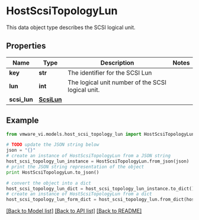 # HostScsiTopologyLun

This data object type describes the SCSI logical unit. 

## Properties
Name | Type | Description | Notes
------------ | ------------- | ------------- | -------------
**key** | **str** | The identifier for the SCSI Lun  | 
**lun** | **int** | The logical unit number of the SCSI logical unit.  | 
**scsi_lun** | [**ScsiLun**](ScsiLun.md) |  | 

## Example

```python
from vmware_vi.models.host_scsi_topology_lun import HostScsiTopologyLun

# TODO update the JSON string below
json = "{}"
# create an instance of HostScsiTopologyLun from a JSON string
host_scsi_topology_lun_instance = HostScsiTopologyLun.from_json(json)
# print the JSON string representation of the object
print HostScsiTopologyLun.to_json()

# convert the object into a dict
host_scsi_topology_lun_dict = host_scsi_topology_lun_instance.to_dict()
# create an instance of HostScsiTopologyLun from a dict
host_scsi_topology_lun_form_dict = host_scsi_topology_lun.from_dict(host_scsi_topology_lun_dict)
```
[[Back to Model list]](../README.md#documentation-for-models) [[Back to API list]](../README.md#documentation-for-api-endpoints) [[Back to README]](../README.md)


